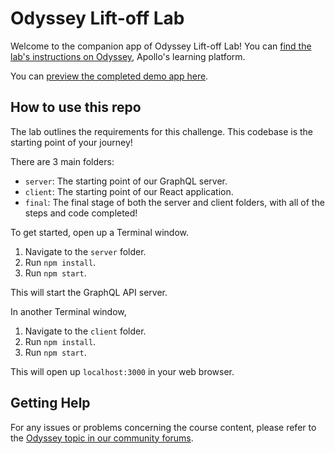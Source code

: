# Odyssey Lift-off Lab

Welcome to the companion app of Odyssey Lift-off Lab! You can [find the lab's instructions on Odyssey](https://odyssey.apollographql.com/lift-off-lab), Apollo's learning platform.

You can [preview the completed demo app here](https://lift-off-client-demo.netlify.app/).

## How to use this repo

The lab outlines the requirements for this challenge. This codebase is the starting point of your journey!

There are 3 main folders:

- `server`: The starting point of our GraphQL server.
- `client`: The starting point of our React application.
- `final`: The final stage of both the server and client folders, with all of the steps and code completed!

To get started, open up a Terminal window.

1. Navigate to the `server` folder.
1. Run `npm install`.
1. Run `npm start`.

This will start the GraphQL API server.

In another Terminal window,

1. Navigate to the `client` folder.
1. Run `npm install`.
1. Run `npm start`.

This will open up `localhost:3000` in your web browser.

## Getting Help

For any issues or problems concerning the course content, please refer to the [Odyssey topic in our community forums](https://community.apollographql.com/tags/c/help/6/odyssey).
